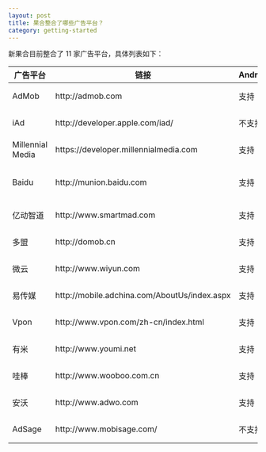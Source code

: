 ```yaml
---
layout: post
title: 果合整合了哪些广告平台？
category: getting-started
---
```


新果合目前整合了 11 家广告平台，具体列表如下：

<table>
	<thead>
		<tr>
			<th>广告平台</th>
			<th>链接</th>
			<th>Android</th>
			<th>iOS</th>
		</tr>
	</thead>
	<tbody>
		<tr>
			<td>AdMob</td>
			<td>http://admob.com</td>
			<td>支持</td>
			<td>支持</td>
		</tr>
		<tr>
			<td>iAd</td>
			<td>http://developer.apple.com/iad/</td>
			<td>不支持</td>
			<td>支持</td>
		</tr>
		<tr>
			<td>Millennial Media</td>
			<td>https://developer.millennialmedia.com</td>
			<td>支持</td>
			<td>支持</td>
		</tr>
		<tr>
			<td>Baidu</td>
			<td>http://munion.baidu.com</td>
			<td>支持</td>
			<td>不支持</td>
		</tr>
		<tr>
			<td>亿动智道</td>
			<td>http://www.smartmad.com</td>
			<td>支持</td>
			<td>支持</td>
		</tr>
		<tr>
			<td>多盟</td>
			<td>http://domob.cn</td>
			<td>支持</td>
			<td>支持</td>
		</tr>
		<tr>
			<td>微云</td>
			<td>http://www.wiyun.com</td>
			<td>支持</td>
			<td>支持</td>
		</tr>
		<tr>
			<td>易传媒</td>
			<td>http://mobile.adchina.com/AboutUs/index.aspx</td>
			<td>支持</td>
			<td>支持</td>
		<tr>
			<td>Vpon</td>
			<td>http://www.vpon.com/zh-cn/index.html</td>
			<td>支持</td>
			<td>支持</td>
		</tr>
		<tr>
			<td>有米</td>
			<td>http://www.youmi.net</td>
			<td>支持</td>
			<td>支持</td>
		</tr>
		<tr>
			<td>哇棒</td>
			<td>http://www.wooboo.com.cn</td>
			<td>支持</td>
			<td>支持</td>
		</tr>
		<tr>
			<td>安沃</td>
			<td>http://www.adwo.com</td>
			<td>支持</td>
			<td>支持</td>
		</tr>
		<tr>
			<td>AdSage</td>
			<td>http://www.mobisage.com/</td>
			<td>不支持</td>
			<td>支持</td>
		</tr>
	</tbody>
</table>
		